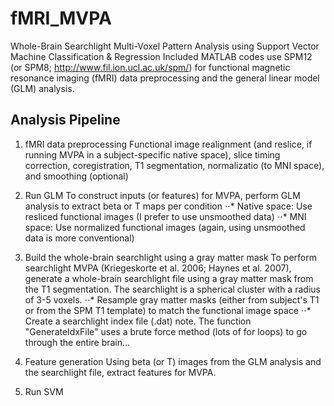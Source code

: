 # fMRI_MVPA
Whole-Brain Searchlight Multi-Voxel Pattern Analysis using Support Vector Machine Classification &amp; Regression
Included MATLAB codes use SPM12 (or SPM8; http://www.fil.ion.ucl.ac.uk/spm/) for functional magnetic resonance imaging (fMRI) data preprocessing and the general linear model (GLM) analysis.

## Analysis Pipeline
1. fMRI data preprocessing
Functional image realignment (and reslice, if running MVPA in a subject-specific native space), slice timing correction, coregistration, T1 segmentation, normalizatio (to MNI space), and smoothing (optional)

2. Run GLM
To construct inputs (or features) for MVPA, perform GLM analysis to extract beta or T maps per condition
⋅⋅* Native space: Use resliced functional images (I prefer to use unsmoothed data)
⋅⋅* MNI space: Use normalized functional images (again, using unsmoothed data is more conventional)

3. Build the whole-brain searchlight using a gray matter mask
To perform searchlight MVPA (Kriegeskorte et al. 2006; Haynes et al. 2007), generate a whole-brain searchlight file using a gray matter mask from the T1 segmentation. The searchlight is a spherical cluster with a radius of 3-5 voxels.
⋅⋅* Resample gray matter masks (either from subject's T1 or from the SPM T1 template) to match the functional image space
⋅⋅* Create a searchlight index file (.dat)
note. The function "GenerateIdxFile" uses a brute force method (lots of for loops) to go through the entire brain...

4. Feature generation
Using beta (or T) images from the GLM analysis and the searchlight file, extract features for MVPA.

5. Run SVM 
